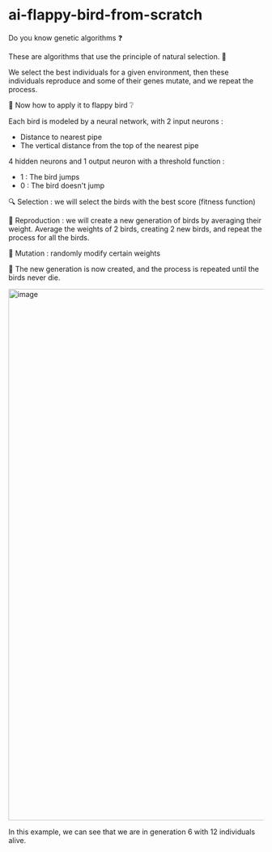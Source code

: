 # ai-flappy-bird-from-scratch

Do you know genetic algorithms ❓ 

These are algorithms that use the principle of natural selection. 🧬

We select the best individuals for a given environment, then these individuals reproduce and some of their genes mutate, and we repeat the process.

🐤 Now how to apply it to flappy bird ❔

Each bird is modeled by a neural network, with 2 input neurons :
- Distance to nearest pipe 
- The vertical distance from the top of the nearest pipe

4 hidden neurons and 1 output neuron with a threshold function : 
- 1 : The bird jumps
- 0 : The bird doesn't jump

🔍 Selection : we will select the birds with the best score (fitness function)

🥚 Reproduction : we will create a new generation of birds by averaging their weight. Average the weights of 2 birds, creating 2 new birds, and repeat the process for all the birds.

🐣 Mutation : randomly modify certain weights

🐥 The new generation is now created, and the process is repeated until the birds never die.

<img width="806" height="1051" alt="image" src="https://github.com/user-attachments/assets/02bb015f-7bf2-4784-b099-6fbd297df75e" />

In this example, we can see that we are in generation 6 with 12 individuals alive.
